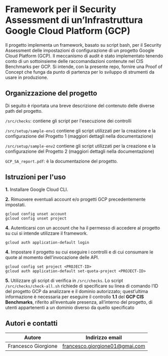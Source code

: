 # Framework per il Security Assessment di un’Infrastruttura Google Cloud Platform (GCP)

Il progetto implementa un framework, basato su script bash, per il Security Assessment delle impostazioni di configurazione di un progetto Google Cloud Platform
(GCP). Il meccanismo di audit è stato implementato tenendo conto di un sottoinsieme delle
raccomandazioni contenute nel CIS Benchmarks per GCP. Si intende, con la presente repo, fornire una Proof of Concept 
che funga da punto di partenza per lo sviluppo di strumenti da usare in produzione.

## Organizzazione del progetto
Di seguito è riportata una breve descrizione del contenuto delle diverse path del progetto.


`/src/checks`: contiene gli script per l'esecuzione dei controlli

`/src/setup/sample-env1` contiene gli script utilizzati per la creazione e la configurazione
del Progetto 1 (maggiori dettagli nella documentazione)

`/src/setup/sample-env2` contiene gli script utilizzati per la creazione e la configurazione
del Progetto 2 (maggiori dettagli nella documentazione)

`GCP_SA_report.pdf`: è la documentazione del progetto.


## Istruzioni per l'uso
**1.** Installare Google Cloud CLI.

**2.** Rimuovere eventuali account e/o progetti GCP precedentemente impostati.

```
gcloud config unset account
gcloud config unset project
```

**4.** Autenticarsi con un account che ha il permesso di accedere al progetto su cui si intende
   utilizzare il framework.

`gcloud auth application-default login`


**4.** Impostare il progetto su cui eseguire i controlli e di cui consumare le quote
al momento dell'invocazione delle API.

```
gcloud config set project <PROJECT-ID>
gcloud auth application-default set-quota-project <PROJECT-ID>
```

**5.** Utilizzare gli script di verifica in `/src/checks`. Lo script `/src/checks/check-all.sh`
richiede di specificare su linea di comando
l’ID del progetto GCP da analizzare e il dominio autorizzato; quest’ultima informazione è
necessaria per eseguire il controllo **1.1** del **GCP CIS Benchmarks**, riferito all’eventuale presenza, all’interno del progetto,
di utenti appartenenti a un dominio diverso da quello specificato


## Autori e contatti
| Autore              | Indirizzo email                |
|---------------------|--------------------------------|
| Francesco Giorgione | francesco.giorgione01@gmai.com |
